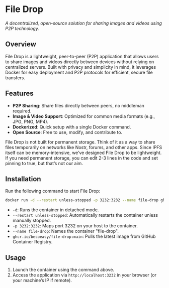 # File Drop

*A decentralized, open-source solution for sharing images and videos using P2P technology.*

## Overview

File Drop is a lightweight, peer-to-peer (P2P) application that allows users to share images and videos directly between devices without relying on centralized servers. Built with privacy and simplicity in mind, it leverages Docker for easy deployment and P2P protocols for efficient, secure file transfers.


## Features

- **P2P Sharing**: Share files directly between peers, no middleman required.
- **Image & Video Support**: Optimized for common media formats (e.g., JPG, PNG, MP4).
- **Dockerized**: Quick setup with a single Docker command.
- **Open Source**: Free to use, modify, and contribute to.

File Drop is not built for permanent storage. Think of it as a way to share files temporarily on networks like Nostr, forums, and other apps. Since IPFS itself can be memory-intensive, we’ve designed File Drop to be lightweight. If you need permanent storage, you can edit 2-3 lines in the code and set pinning to true, but that’s not our aim.

## Installation

Run the following command to start File Drop:
```bash
docker run -d --restart unless-stopped -p 3232:3232 --name file-drop ghcr.io/besoeasy/file-drop:main
```
- `-d`: Runs the container in detached mode.
- `--restart unless-stopped`: Automatically restarts the container unless manually stopped.
- `-p 3232:3232`: Maps port 3232 on your host to the container.
- `--name file-drop`: Names the container "file-drop".
- `ghcr.io/besoeasy/file-drop:main`: Pulls the latest image from GitHub Container Registry.

## Usage

1. Launch the container using the command above.
2. Access the application via `http://localhost:3232` in your browser (or your machine’s IP if remote).
